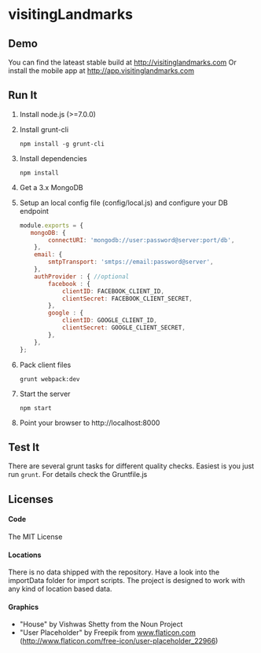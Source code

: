 # visitingLandmarks

## Demo
You can find the lateast stable build at http://visitinglandmarks.com
Or install the mobile app at http://app.visitinglandmarks.com

## Run It
1. Install node.js (>=7.0.0)
2. Install grunt-cli 

    ```
    npm install -g grunt-cli
    ```
    
3. Install dependencies

    ```
    npm install
    ```
    
4. Get a 3.x MongoDB
5. Setup an local config file (config/local.js) and configure your DB endpoint

    ```javascript
    module.exports = {
       mongoDB: {
            connectURI: 'mongodb://user:password@server:port/db',
        },
        email: {
            smtpTransport: 'smtps://email:password@server',
        },
        authProvider : { //optional
            facebook : {
                clientID: FACEBOOK_CLIENT_ID,
                clientSecret: FACEBOOK_CLIENT_SECRET,
            },
            google : {
                clientID: GOOGLE_CLIENT_ID,
                clientSecret: GOOGLE_CLIENT_SECRET,
            },
        },
    };
    ```
    
6. Pack client files

    ```
    grunt webpack:dev
    ```
    
7. Start the server

    ```
    npm start
    ```
    
8. Point your browser to http://localhost:8000
    
## Test It
There are several grunt tasks for different quality checks. Easiest is you just run `grunt`.
For details check the Gruntfile.js

## Licenses

#### Code

The MIT License

#### Locations

There is no data shipped with the repository. Have a look into the importData folder for import scripts.
The project is designed to work with any kind of location based data.

#### Graphics
* "House" by Vishwas Shetty from the Noun Project
* "User Placeholder" by Freepik from www.flaticon.com  (http://www.flaticon.com/free-icon/user-placeholder_22966)
